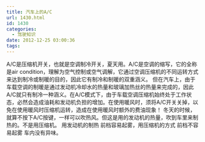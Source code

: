 ```yaml
---
title: 汽车上的A/C
url: 1430.html
id: 1430
categories:
  - 驾驶知识
date: 2012-12-25 03:00:36
tags:
---
```


A/C是压缩机开关，也就是空调制冷开关，夏天用。A/C是空调的缩写，它的全称是air condition，理解为空气控制或空气调解，它通过空调压缩机的不同运转方式来达到制冷或制暖的目的，因此它有制冷和制暖的双重涵义。 但在汽车上，由于车载空调的制暖是通过发动机冷却水的热量和玻璃加热丝的热量来完成的，因此A/C就只有制冷一种涵义。在A/C模式下，由于车载空调压缩机始终处于工作状态，必然会造成油耗和发动机负担的增加。在使用暖风时，须将A/C开关关掉，以免在使用暖风时压缩机运转，造成在使用暖风时额外的费油现象！ 冬天的时候，就算不按下A/C按键，一样可以吹热风。但这是用的发动机的热量，吹到车里来制热的。不是用压缩机。 用发动机的制热 前档容易起雾，用压缩机的方式 前档不容易起雾 车内没有异味。